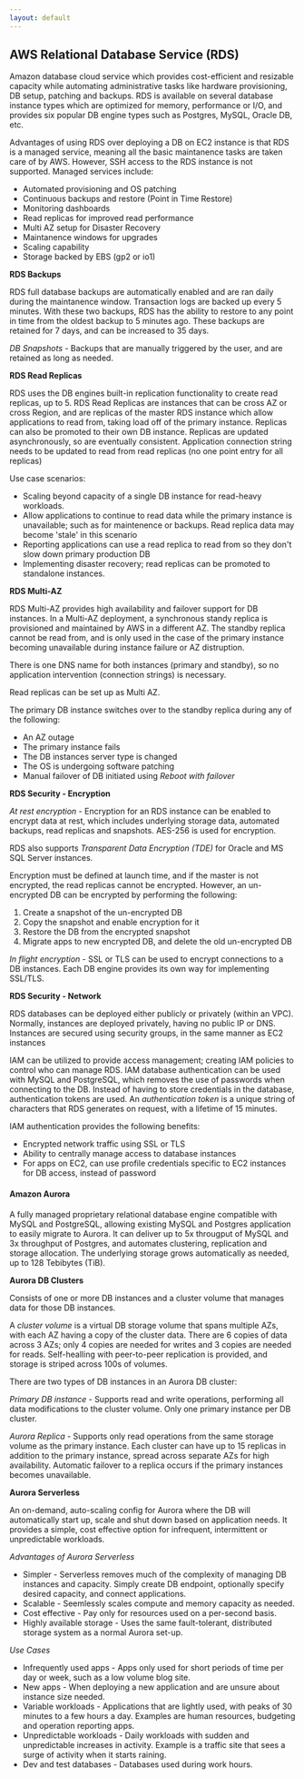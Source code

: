 ```yaml
---
layout: default
---
```


## AWS Relational Database Service (RDS)
Amazon database cloud service which provides cost-efficient and resizable capacity while automating administrative tasks like hardware provisioning, DB setup, patching and backups. RDS is available on several database instance types which are optimized for memory, performance or I/O, and provides six popular DB engine types such as Postgres, MySQL, Oracle DB, etc.

Advantages of using RDS over deploying a DB on EC2 instance is that RDS is a managed service, meaning all the basic maintanence tasks are taken care of by AWS. However, SSH access to the RDS instance is not supported. Managed services include:
  * Automated provisioning and OS patching
  * Continuous backups and restore (Point in Time Restore)
  * Monitoring dashboards
  * Read replicas for improved read performance
  * Multi AZ setup for Disaster Recovery
  * Maintanence windows for upgrades
  * Scaling capability
  * Storage backed by EBS (gp2 or io1)

**RDS Backups**

RDS full database backups are automatically enabled and are ran daily during the maintanence window. Transaction logs are backed up every 5 minutes. With these two backups, RDS has the ability to restore to any point in time from the oldest backup to 5 minutes ago. These backups are retained for 7 days, and can be increased to 35 days.

*DB Snapshots* - Backups that are manually triggered by the user, and are retained as long as needed. 

**RDS Read Replicas**

RDS uses the DB engines built-in replication functionality to create read replicas, up to 5. RDS Read Replicas are instances that can be cross AZ or cross Region, and are replicas of the master RDS instance which allow applications to read from, taking load off of the primary instance. Replicas can also be promoted to their own DB instance. Replicas are updated asynchronously, so are eventually consistent. Application connection string needs to be updated to read from read replicas (no one point entry for all replicas)

Use case scenarios:
  * Scaling beyond capacity of a single DB instance for read-heavy workloads.
  * Allow applications to continue to read data while the primary instance is unavailable; such as for maintenence or backups. Read replica data may become 'stale' in this scenario
  * Reporting applications can use a read replica to read from so they don't slow down primary production DB
  * Implementing disaster recovery; read replicas can be promoted to standalone instances.

**RDS Multi-AZ**

RDS Multi-AZ provides high availability and failover support for DB instances. In a Multi-AZ deployment, a synchronous standy replica is provisioned and maintained by AWS in a different AZ. The standby replica cannot be read from, and is only used in the case of the primary instance becoming unavailable during instance failure or AZ distruption.

There is one DNS name for both instances (primary and standby), so no application intervention (connection strings) is necessary.

Read replicas can be set up as Multi AZ.

The primary DB instance switches over to the standby replica during any of the following:
  * An AZ outage
  * The primary instance fails
  * The DB instances server type is changed
  * The OS is undergoing software patching
  * Manual failover of DB initiated using *Reboot with failover*


**RDS Security - Encryption**

*At rest encryption* - Encryption for an RDS instance can be enabled to encrypt data at rest, which includes underlying storage data, automated backups, read replicas and snapshots. AES-256 is used for encryption. 

RDS also supports *Transparent Data Encryption (TDE)* for Oracle and MS SQL Server instances. 

Encryption must be defined at launch time, and if the master is not encrypted, the read replicas cannot be encrypted. However, an un-encrypted DB can be encrypted by performing the following:
  1. Create a snapshot of the un-encrypted DB
  2. Copy the snapshot and enable encryption for it
  3. Restore the DB from the encrypted snapshot
  4. Migrate apps to new encrypted DB, and delete the old un-encrypted DB

*In flight encryption* - SSL or TLS can be used to encrypt connections to a DB instances. Each DB engine provides its own way for implementing SSL/TLS. 

**RDS Security - Network**

RDS databases can be deployed either publicly or privately (within an VPC). Normally, instances are deployed privately, having no public IP or DNS. Instances are secured using security groups, in the same manner as EC2 instances

IAM can be utilized to provide access management; creating IAM policies to control who can manage RDS. IAM database authentication can be used with MySQL and PostgreSQL, which removes the use of passwords when connecting to the DB. Instead of having to store credentials in the database, authentication tokens are used. An *authentication token* is a unique string of characters that RDS generates on request, with a lifetime of 15 minutes.

IAM authentication provides the following benefits:
  * Encrypted network traffic using SSL or TLS
  * Ability to centrally manage access to database instances
  * For apps on EC2, can use profile credentials specific to EC2 instances for DB access, instead of password


#### Amazon Aurora

A fully managed proprietary relational database engine compatible with MySQL and PostgreSQL, allowing existing MySQL and Postgres application to easily migrate to Aurora. It can deliver up to 5x througput of MySQL and 3x throughput of Postgres, and automates clustering, replication and storage allocation. The underlying storage grows automatically as needed, up to 128 Tebibytes (TiB).

**Aurora DB Clusters**

Consists of one or more DB instances and a cluster volume that manages data for those DB instances. 

A *cluster volume* is a virtual DB storage volume that spans multiple AZs, with each AZ having a copy of the cluster data. There are 6 copies of data across 3 AZs; only 4 copies are needed for writes and 3 copies are needed for reads. Self-healling with peer-to-peer replication is provided, and storage is striped across 100s of volumes. 

There are two types of DB instances in an Aurora DB cluster:

*Primary DB instance* - Supports read and write operations, performing all data modifications to the cluster volume. Only one primary instance per DB cluster.

*Aurora Replica* - Supports only read operations from the same storage volume as the primary instance. Each cluster can have up to 15 replicas in addition to the primary instance, spread across separate AZs for high availability. Automatic failover to a replica occurs if the primary instances becomes unavailable.


**Aurora Serverless**

An on-demand, auto-scaling config for Aurora where the DB will automatically start up, scale and shut down based on application needs. It provides a simple, cost effective option for infrequent, intermittent or unpredictable workloads.

*Advantages of Aurora Serverless*

* Simpler - Serverless removes much of the complexity of managing DB instances and capacity. Simply create DB endpoint, optionally specify desired capacity, and connect applications.
* Scalable - Seemlessly scales compute and memory capacity as needed.
* Cost effective - Pay only for resources used on a per-second basis.
* Highly available storage - Uses the same fault-tolerant, distributed storage system as a normal Aurora set-up.


*Use Cases*

* Infrequently used apps - Apps only used for short periods of time per day or week, such as a low volume blog site.
* New apps - When deploying a new application and are unsure about instance size needed.
* Variable workloads - Applications that are lightly used, with peaks of 30 minutes to a few hours a day. Examples are human resources, budgeting and operation reporting apps. 
* Unpredictable workloads - Daily workloads with sudden and unpredictable increases in activity. Example is a traffic site that sees a surge of activity when it starts raining.
* Dev and test databases - Databases used during work hours.

